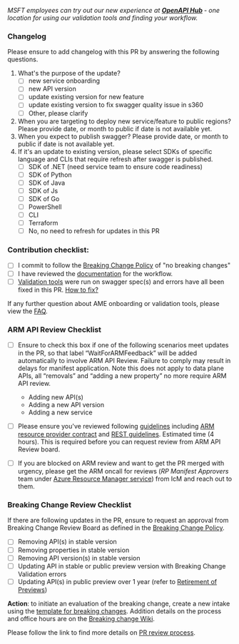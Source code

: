 <i>MSFT employees can try out our new experience at <b>[OpenAPI Hub](https://aka.ms/openapiportal) </b> - one location for using our validation tools and finding your workflow. 
</i>

### Changelog
Please ensure to add changelog with this PR by answering the following questions.
  1. What's the purpose of the update?    
      - [ ] new service onboarding 
      - [ ] new API version 
      - [ ] update existing version for new feature 
      - [ ] update existing version to fix swagger quality issue in s360
      - [ ] Other, please clarify 
  2. When you are targeting to deploy new service/feature to public regions? Please provide date, or month to public if date is not available yet.
  3. When you expect to publish swagger? Please provide date, or month to public if date is not available yet.
  4. If it's an update to existing version,  please select SDKs of specific language and CLIs that require refresh after swagger is published.
      - [ ] SDK of .NET (need service team to ensure code readiness)
      - [ ] SDK of Python
      - [ ] SDK of Java
      - [ ] SDK of Js
      - [ ] SDK of Go
      - [ ] PowerShell
      - [ ] CLI
      - [ ] Terraform
      - [ ] No, no need to refresh for updates in this PR

### Contribution checklist:
- [ ] I commit to follow the [Breaking Change Policy](http://aka.ms/bcforapi) of "no breaking changes"
- [ ] I have reviewed the [documentation](https://aka.ms/ameonboard) for the workflow.
- [ ] [Validation tools](https://aka.ms/swaggertools) were run on swagger spec(s) and errors have all been fixed in this PR. [How to fix?](https://aka.ms/ci-fix)

If any further question about AME onboarding or validation tools, please view the [FAQ](https://aka.ms/faqinprreview).

### ARM API Review Checklist
- [ ] Ensure to check this box if one of the following scenarios meet updates in the PR, so that label “WaitForARMFeedback” will be added automatically to involve ARM API Review. Failure to comply may result in delays for manifest application. Note this does not apply to data plane APIs, all “removals” and “adding a new property” no more require ARM API review.
  - Adding new API(s)
  - Adding a new API version
  - Adding a new service

- [ ] Please ensure you've reviewed following [guidelines](https://aka.ms/rpguidelines) including [ARM resource provider contract](https://github.com/Azure/azure-resource-manager-rpc) and [REST guidelines](https://github.com/microsoft/api-guidelines/blob/vNext/azure/Guidelines.md). Estimated time (4 hours). This is required before you can request review from ARM API Review board.

- [ ] If you are blocked on ARM review and want to get the PR merged with urgency, please get the ARM oncall for reviews (*RP Manifest Approvers* team under <ins>Azure Resource Manager service</ins>) from IcM and reach out to them. 

### Breaking Change Review Checklist 
If there are following updates in the PR, ensure to request an approval from Breaking Change Review Board as defined in the [Breaking Change Policy](http://aka.ms/bcforapi). 

- [ ] Removing API(s) in stable version
- [ ] Removing properties in stable version
- [ ] Removing API version(s) in stable version
- [ ] Updating API in stable or public preview version with Breaking Change Validation errors
- [ ] Updating API(s) in public preview over 1 year (refer to [Retirement of Previews](https://dev.azure.com/msazure/AzureWiki/_wiki/wikis/AzureWiki.wiki/37683/Retirement-of-Previews))

**Action**: to initiate an evaluation of the breaking change, create a new intake using the [template for breaking changes](https://aka.ms/Breakingchangetemplate). Addition details on the process and office hours are on the [Breaking change Wiki](https://dev.azure.com/msazure/AzureWiki/_wiki/wikis/AzureWiki.wiki/37684/Breaking-Changes).

Please follow the link to find more details on [PR review process](https://aka.ms/SwaggerPRReview).
